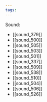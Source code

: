```yaml
---
tags:
---
```

Sound:
- [[sound_379]]
- [[sound_500]]
- [[sound_505]]
- [[sound_503]]
- [[sound_501]]
- [[sound_337]]
- [[sound_509]]
- [[sound_538]]
- [[sound_510]]
- [[sound_504]]
- [[sound_506]]
- [[sound_526]]
